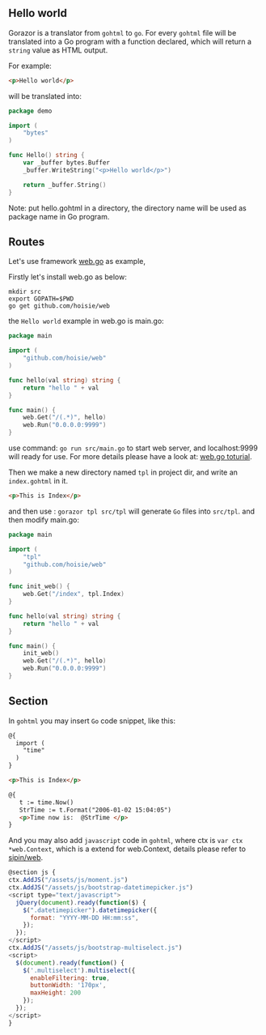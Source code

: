 

## Hello world

Gorazor is a translator from `gohtml` to `go`. For every `gohtml` file will be translated into a Go program with a function declared, which will return a `string` value as HTML output.

For example:

```html
<p>Hello world</p>
```

will be translated into:

```go
package demo

import (
	"bytes"
)

func Hello() string {
	var _buffer bytes.Buffer
	_buffer.WriteString("<p>Hello world</p>")

	return _buffer.String()
}
```

Note: put hello.gohtml in a directory, the directory name will be used as package name in Go program.

## Routes

Let's use framework [web.go](github.com/hoisie/web) as example,

Firstly let's install web.go as below:
```shell
mkdir src
export GOPATH=$PWD
go get github.com/hoisie/web
```

the `Hello world` example in web.go is main.go:

```go
package main

import (
    "github.com/hoisie/web"
)

func hello(val string) string {
    return "hello " + val
}

func main() {
    web.Get("/(.*)", hello)
    web.Run("0.0.0.0:9999")
}

```

use command: `go run src/main.go` to start web server, and localhost:9999 will ready for use. For more details please have a look at: [web.go toturial](http://webgo.io/).

Then we make a new directory named `tpl` in project dir, and write an `index.gohtml` in it.

```html
<p>This is Index</p>
```

and then use : `gorazor tpl src/tpl` will generate `Go` files into `src/tpl`.
and then modify main.go:

```go
package main

import (
	"tpl"
	"github.com/hoisie/web"
)

func init_web() {
	web.Get("/index", tpl.Index)
}

func hello(val string) string {
	return "hello " + val
}

func main() {
	init_web()
	web.Get("/(.*)", hello)
	web.Run("0.0.0.0:9999")
}

```

## Section

In `gohtml` you may insert `Go` code snippet, like this:
```html
@{
  import (
    "time"
  )
}

<p>This is Index</p>

@{
   t := time.Now()
   StrTime := t.Format("2006-01-02 15:04:05")
   <p>Time now is:  @StrTime </p>
}
```

And you may also add `javascript` code in `gohtml`, where ctx is `var ctx *web.Context`, which is a extend for web.Context, details please refer to [sipin/web](http://github.com/sipin/web).


```javascript
@section js {
ctx.AddJS("/assets/js/moment.js")
ctx.AddJS("/assets/js/bootstrap-datetimepicker.js")
<script type="text/javascript">
  jQuery(document).ready(function($) {
    $(".datetimepicker").datetimepicker({
      format: "YYYY-MM-DD HH:mm:ss",
    });
  });
</script>
ctx.AddJS("/assets/js/bootstrap-multiselect.js")
<script>
  $(document).ready(function() {
    $('.multiselect').multiselect({
      enableFiltering: true,
      buttonWidth: '170px',
      maxHeight: 200
    });
  });
</script>
}
```
